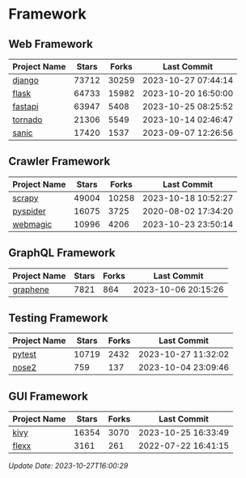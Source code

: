 # Framework

## Web Framework
| Project Name | Stars | Forks | Last Commit |
| ------------ | ----- | ----- | ----------- |
| [django](https://github.com/django/django) | 73712 | 30259 | 2023-10-27 07:44:14 |
| [flask](https://github.com/pallets/flask) | 64733 | 15982 | 2023-10-20 16:50:00 |
| [fastapi](https://github.com/tiangolo/fastapi) | 63947 | 5408 | 2023-10-25 08:25:52 |
| [tornado](https://github.com/tornadoweb/tornado) | 21306 | 5549 | 2023-10-14 02:46:47 |
| [sanic](https://github.com/sanic-org/sanic) | 17420 | 1537 | 2023-09-07 12:26:56 |

## Crawler Framework
| Project Name | Stars | Forks | Last Commit |
| ------------ | ----- | ----- | ----------- |
| [scrapy](https://github.com/scrapy/scrapy) | 49004 | 10258 | 2023-10-18 10:52:27 |
| [pyspider](https://github.com/binux/pyspider) | 16075 | 3725 | 2020-08-02 17:34:20 |
| [webmagic](https://github.com/code4craft/webmagic) | 10996 | 4206 | 2023-10-23 23:50:14 |

## GraphQL Framework
| Project Name | Stars | Forks | Last Commit |
| ------------ | ----- | ----- | ----------- |
| [graphene](https://github.com/graphql-python/graphene) | 7821 | 864 | 2023-10-06 20:15:26 |

## Testing Framework
| Project Name | Stars | Forks | Last Commit |
| ------------ | ----- | ----- | ----------- |
| [pytest](https://github.com/pytest-dev/pytest) | 10719 | 2432 | 2023-10-27 11:32:02 |
| [nose2](https://github.com/nose-devs/nose2) | 759 | 137 | 2023-10-04 23:09:46 |

## GUI Framework
| Project Name | Stars | Forks | Last Commit |
| ------------ | ----- | ----- | ----------- |
| [kivy](https://github.com/kivy/kivy) | 16354 | 3070 | 2023-10-25 16:33:49 |
| [flexx](https://github.com/flexxui/flexx) | 3161 | 261 | 2022-07-22 16:41:15 |

*Update Date: 2023-10-27T16:00:29*
